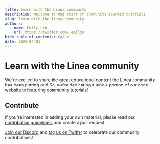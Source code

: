 ```yaml
---
title: Learn with the Linea community
description: Welcome to the start of community sourced tutorials
slug: learn-with-the-linea-community
authors:
  - name: Emily Lin
    url: https://twitter.com/_emjlin
hide_table_of_contents: false
date: 2023-04-03
---
```


# Learn with the Linea community

We're excited to share the great educational content the Linea community has been putting out! So, we're dedicating a whole portion of our docs website to featuring community tutorials!

<!--truncate-->

## Contribute

If you're interested in adding your own material, please read our [contribution guidelines](https://github.com/Consensys/doc.zk-evm#linea), and create a pull request.

[Join our Discord](https://discord.gg/linea) and [tag us on Twitter](https://twitter.com/lineabuild) to celebrate our community contributions!
